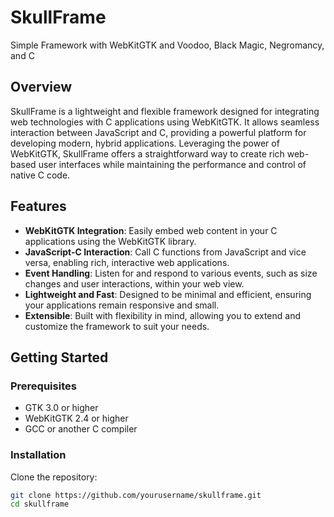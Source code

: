 # SkullFrame
Simple Framework with WebKitGTK and Voodoo, Black Magic, Negromancy, and C

## Overview
SkullFrame is a lightweight and flexible framework designed for integrating web technologies with C applications using WebKitGTK. It allows seamless interaction between JavaScript and C, providing a powerful platform for developing modern, hybrid applications. Leveraging the power of WebKitGTK, SkullFrame offers a straightforward way to create rich web-based user interfaces while maintaining the performance and control of native C code.

## Features

- **WebKitGTK Integration**: Easily embed web content in your C applications using the WebKitGTK library.
- **JavaScript-C Interaction**: Call C functions from JavaScript and vice versa, enabling rich, interactive web applications.
- **Event Handling**: Listen for and respond to various events, such as size changes and user interactions, within your web view.
- **Lightweight and Fast**: Designed to be minimal and efficient, ensuring your applications remain responsive and small.
- **Extensible**: Built with flexibility in mind, allowing you to extend and customize the framework to suit your needs.

## Getting Started

### Prerequisites

- GTK 3.0 or higher
- WebKitGTK 2.4 or higher
- GCC or another C compiler

### Installation

Clone the repository:

```sh
git clone https://github.com/yourusername/skullframe.git
cd skullframe

